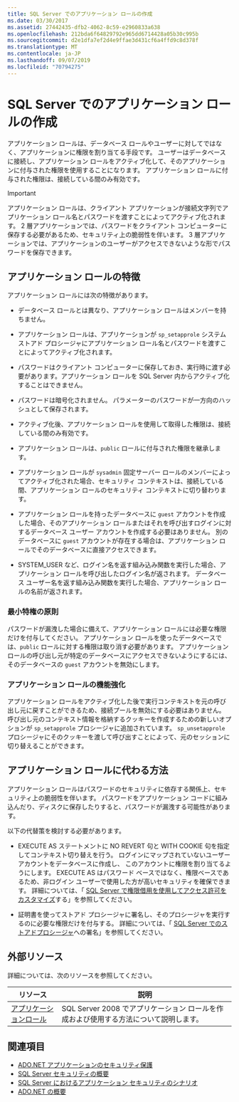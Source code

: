 ```yaml
---
title: SQL Server でのアプリケーション ロールの作成
ms.date: 03/30/2017
ms.assetid: 27442435-dfb2-4062-8c59-e2960833a638
ms.openlocfilehash: 212bda6f64829792e965dd6714428a05b30c995b
ms.sourcegitcommit: d2e1dfa7ef2d4e9ffae3d431cf6a4ffd9c8d378f
ms.translationtype: MT
ms.contentlocale: ja-JP
ms.lasthandoff: 09/07/2019
ms.locfileid: "70794275"
---
```

# <a name="creating-application-roles-in-sql-server"></a>SQL Server でのアプリケーション ロールの作成
アプリケーション ロールは、データベース ロールやユーザーに対してではなく、アプリケーションに権限を割り当てる手段です。 ユーザーはデータベースに接続し、アプリケーション ロールをアクティブ化して、そのアプリケーションに付与された権限を使用することになります。 アプリケーション ロールに付与された権限は、接続している間のみ有効です。  
  
> [!IMPORTANT]
> アプリケーション ロールは、クライアント アプリケーションが接続文字列でアプリケーション ロール名とパスワードを渡すことによってアクティブ化されます。 2 層アプリケーションでは、パスワードをクライアント コンピューターに保存する必要があるため、セキュリティ上の脆弱性を伴います。 3 層アプリケーションでは、アプリケーションのユーザーがアクセスできないような形でパスワードを保存できます。  
  
## <a name="application-role-features"></a>アプリケーション ロールの特徴  
 アプリケーション ロールには次の特徴があります。  
  
- データベース ロールとは異なり、アプリケーション ロールはメンバーを持ちません。  
  
- アプリケーション ロールは、アプリケーションが `sp_setapprole` システム ストアド プロシージャにアプリケーション ロール名とパスワードを渡すことによってアクティブ化されます。  
  
- パスワードはクライアント コンピューターに保存しておき、実行時に渡す必要があります。アプリケーション ロールを SQL Server 内からアクティブ化することはできません。  
  
- パスワードは暗号化されません。 パラメーターのパスワードが一方向のハッシュとして保存されます。  
  
- アクティブ化後、アプリケーション ロールを使用して取得した権限は、接続している間のみ有効です。  
  
- アプリケーション ロールは、`public` ロールに付与された権限を継承します。  
  
- アプリケーション ロールが `sysadmin` 固定サーバー ロールのメンバーによってアクティブ化された場合、セキュリティ コンテキストは、接続している間、アプリケーション ロールのセキュリティ コンテキストに切り替わります。  
  
- アプリケーション ロールを持ったデータベースに `guest` アカウントを作成した場合、そのアプリケーション ロールまたはそれを呼び出すログインに対するデータベース ユーザー アカウントを作成する必要はありません。 別のデータベースに `guest` アカウントが存在する場合は、アプリケーション ロールでそのデータベースに直接アクセスできます。  
  
- SYSTEM_USER など、ログイン名を返す組み込み関数を実行した場合、アプリケーション ロールを呼び出したログイン名が返されます。 データベース ユーザー名を返す組み込み関数を実行した場合、アプリケーション ロールの名前が返されます。  
  
### <a name="the-principle-of-least-privilege"></a>最小特権の原則  
 パスワードが漏洩した場合に備えて、アプリケーション ロールには必要な権限だけを付与してください。 アプリケーション ロールを使ったデータベースでは、`public` ロールに対する権限は取り消す必要があります。 アプリケーション ロールの呼び出し元が特定のデータベースにアクセスできないようにするには、そのデータベースの `guest` アカウントを無効にします。  
  
### <a name="application-role-enhancements"></a>アプリケーション ロールの機能強化  
 アプリケーション ロールをアクティブ化した後で実行コンテキストを元の呼び出し元に戻すことができるため、接続プールを無効にする必要はありません。 呼び出し元のコンテキスト情報を格納するクッキーを作成するための新しいオプションが `sp_setapprole` プロシージャに追加されています。 `sp_unsetapprole` プロシージャにそのクッキーを渡して呼び出すことによって、元のセッションに切り替えることができます。  
  
## <a name="application-role-alternatives"></a>アプリケーション ロールに代わる方法  
 アプリケーション ロールはパスワードのセキュリティに依存する関係上、セキュリティ上の脆弱性を伴います。 パスワードをアプリケーション コードに組み込んだり、ディスクに保存したりすると、パスワードが漏洩する可能性があります。  
  
 以下の代替策を検討する必要があります。  
  
- EXECUTE AS ステートメントに NO REVERT 句と WITH COOKIE 句を指定してコンテキスト切り替えを行う。 ログインにマップされていないユーザー アカウントをデータベースに作成し、 このアカウントに権限を割り当てるようにします。 EXECUTE AS はパスワード ベースではなく、権限ベースであるため、非ログイン ユーザーで使用した方が高いセキュリティを確保できます。 詳細については、「 [SQL Server で権限借用を使用してアクセス許可をカスタマイズ](customizing-permissions-with-impersonation-in-sql-server.md)する」を参照してください。  
  
- 証明書を使ってストアド プロシージャに署名し、そのプロシージャを実行するのに必要な権限だけを付与する。 詳細については、「 [SQL Server でのストアドプロシージャ](signing-stored-procedures-in-sql-server.md)への署名」を参照してください。  
  
## <a name="external-resources"></a>外部リソース  
 詳細については、次のリソースを参照してください。  
  
|リソース|説明|  
|--------------|-----------------|  
|[アプリケーションロール](/sql/relational-databases/security/authentication-access/application-roles)|SQL Server 2008 でアプリケーション ロールを作成および使用する方法について説明します。|  
  
## <a name="see-also"></a>関連項目

- [ADO.NET アプリケーションのセキュリティ保護](../securing-ado-net-applications.md)
- [SQL Server セキュリティの概要](overview-of-sql-server-security.md)
- [SQL Server におけるアプリケーション セキュリティのシナリオ](application-security-scenarios-in-sql-server.md)
- [ADO.NET の概要](../ado-net-overview.md)
